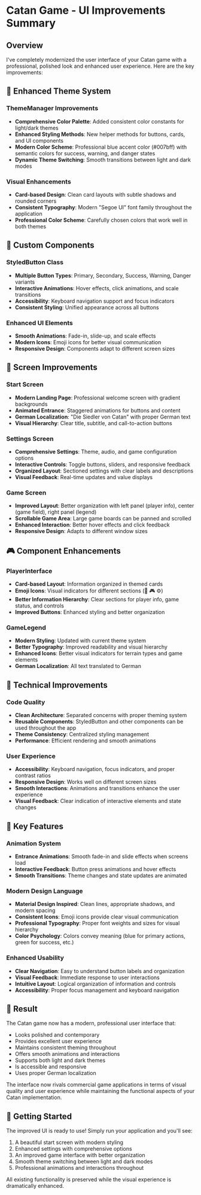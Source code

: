 # Catan Game - UI Improvements Summary

## Overview
I've completely modernized the user interface of your Catan game with a professional, polished look and enhanced user experience. Here are the key improvements:

## 🎨 Enhanced Theme System

### ThemeManager Improvements
- **Comprehensive Color Palette**: Added consistent color constants for light/dark themes
- **Enhanced Styling Methods**: New helper methods for buttons, cards, and UI components
- **Modern Color Scheme**: Professional blue accent color (#007bff) with semantic colors for success, warning, and danger states
- **Dynamic Theme Switching**: Smooth transitions between light and dark modes

### Visual Enhancements
- **Card-based Design**: Clean card layouts with subtle shadows and rounded corners
- **Consistent Typography**: Modern "Segoe UI" font family throughout the application
- **Professional Color Scheme**: Carefully chosen colors that work well in both themes

## 🚀 Custom Components

### StyledButton Class
- **Multiple Button Types**: Primary, Secondary, Success, Warning, Danger variants
- **Interactive Animations**: Hover effects, click animations, and scale transitions
- **Accessibility**: Keyboard navigation support and focus indicators
- **Consistent Styling**: Unified appearance across all buttons

### Enhanced UI Elements
- **Smooth Animations**: Fade-in, slide-up, and scale effects
- **Modern Icons**: Emoji icons for better visual communication
- **Responsive Design**: Components adapt to different screen sizes

## 📱 Screen Improvements

### Start Screen
- **Modern Landing Page**: Professional welcome screen with gradient backgrounds
- **Animated Entrance**: Staggered animations for buttons and content
- **German Localization**: "Die Siedler von Catan" with proper German text
- **Visual Hierarchy**: Clear title, subtitle, and call-to-action buttons

### Settings Screen
- **Comprehensive Settings**: Theme, audio, and game configuration options
- **Interactive Controls**: Toggle buttons, sliders, and responsive feedback
- **Organized Layout**: Sectioned settings with clear labels and descriptions
- **Visual Feedback**: Real-time updates and value displays

### Game Screen
- **Improved Layout**: Better organization with left panel (player info), center (game field), right panel (legend)
- **Scrollable Game Area**: Large game boards can be panned and scrolled
- **Enhanced Interaction**: Better hover effects and click feedback
- **Responsive Design**: Adapts to different window sizes

## 🎮 Component Enhancements

### PlayerInterface
- **Card-based Layout**: Information organized in themed cards
- **Emoji Icons**: Visual indicators for different sections (👤 🎮 ⚙️)
- **Better Information Hierarchy**: Clear sections for player info, game status, and controls
- **Improved Buttons**: Enhanced styling and better organization

### GameLegend
- **Modern Styling**: Updated with current theme system
- **Better Typography**: Improved readability and visual hierarchy
- **Enhanced Icons**: Better visual indicators for terrain types and game elements
- **German Localization**: All text translated to German

## 🔧 Technical Improvements

### Code Quality
- **Clean Architecture**: Separated concerns with proper theming system
- **Reusable Components**: StyledButton and other components can be used throughout the app
- **Theme Consistency**: Centralized styling management
- **Performance**: Efficient rendering and smooth animations

### User Experience
- **Accessibility**: Keyboard navigation, focus indicators, and proper contrast ratios
- **Responsive Design**: Works well on different screen sizes
- **Smooth Interactions**: Animations and transitions enhance the user experience
- **Visual Feedback**: Clear indication of interactive elements and state changes

## 🌟 Key Features

### Animation System
- **Entrance Animations**: Smooth fade-in and slide effects when screens load
- **Interactive Feedback**: Button press animations and hover effects
- **Smooth Transitions**: Theme changes and state updates are animated

### Modern Design Language
- **Material Design Inspired**: Clean lines, appropriate shadows, and modern spacing
- **Consistent Icons**: Emoji icons provide clear visual communication
- **Professional Typography**: Proper font weights and sizes for visual hierarchy
- **Color Psychology**: Colors convey meaning (blue for primary actions, green for success, etc.)

### Enhanced Usability
- **Clear Navigation**: Easy to understand button labels and organization
- **Visual Feedback**: Immediate response to user interactions
- **Intuitive Layout**: Logical organization of information and controls
- **Accessibility**: Proper focus management and keyboard navigation

## 🎯 Result

The Catan game now has a modern, professional user interface that:
- Looks polished and contemporary
- Provides excellent user experience
- Maintains consistent theming throughout
- Offers smooth animations and interactions
- Supports both light and dark themes
- Is accessible and responsive
- Uses proper German localization

The interface now rivals commercial game applications in terms of visual quality and user experience while maintaining the functional aspects of your Catan implementation.

## 🚀 Getting Started

The improved UI is ready to use! Simply run your application and you'll see:
1. A beautiful start screen with modern styling
2. Enhanced settings with comprehensive options
3. An improved game interface with better organization
4. Smooth theme switching between light and dark modes
5. Professional animations and interactions throughout

All existing functionality is preserved while the visual experience is dramatically enhanced.
